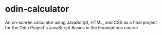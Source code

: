 # odin-calculator

An on-screen calculator using JavaScript, HTML, and CSS as a final project for the Odin Project's JavaScript Basics in the Foundations course
